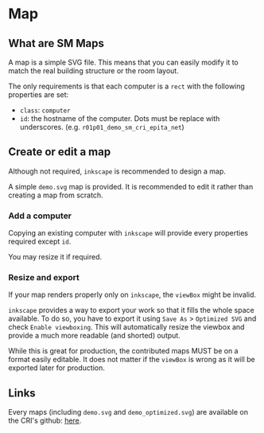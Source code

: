 # Map

## What are SM Maps
A map is a simple SVG file. This means that you can easily modify it to match
the real building structure or the room layout.

The only requirements is that each computer is a `rect` with the following
properties are set:

- `class`: `computer`
- `id`: the hostname of the computer. Dots must be replace with underscores.
  (e.g. `r01p01_demo_sm_cri_epita_net`)

## Create or edit a map
Although not required, `inkscape` is recommended to design a map.

A simple `demo.svg` map is provided. It is recommended to edit it rather than
creating a map from scratch.

### Add a computer
Copying an existing computer with `inkscape` will provide every properties
required except `id`.

You may resize it if required.

### Resize and export
If your map renders properly only on `inkscape`, the `viewBox` might be invalid.

`inkscape` provides a way to export your work so that it fills the whole space
available. To do so, you have to export it using `Save As` > `Optimized SVG` and
check `Enable viewboxing`.
This will automatically resize the viewbox and provide a much more readable
(and shorted) output.

While this is great for production, the contributed maps MUST be on a format
easily editable. It does not matter if the `viewBox` is wrong as it will be
exported later for production.

## Links
Every maps (including `demo.svg` and `demo_optimized.svg`) are available on the
CRI's github: [here](https://github.com/epita/sm-maps-svg).
